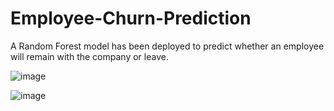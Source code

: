 # Employee-Churn-Prediction
 A Random Forest model has been deployed to predict whether an employee will remain with the company or leave.


![image](https://github.com/mishri10/Employee-Churn-Prediction/assets/100011986/8963bded-501e-406f-afce-54471b82df8e)


![image](https://github.com/mishri10/Employee-Churn-Prediction/assets/100011986/385c4338-2ecd-43e7-b6b0-c7713fc6a307)
